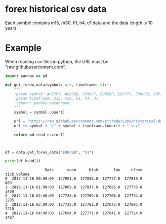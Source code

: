 # forex historical csv data
Each symbol contains m15, m30, h1, h4, d1 data and the data length is 10 years.

# Example
When reading csv files in python, the URL must be "raw.githubusercontent.com".
```python
import pandas as pd

def get_forex_data(symbol: str, timeframe: str):
    """
    :param symbol: AUDJPY, AUDUSD, EURCHF, EURGBP, EURJPY, EURUSD, GBPJPY, GBPUSD, USDCAD, USDCHF, USDJPY, XAUUSD
    :param timeframe: m15, m30, h1, h4, d1
    :return: pandas DataFrame
    """
    symbol = symbol.upper()

    url = "https://raw.githubusercontent.com/ejtraderLabs/historical-data/main/"
    url += symbol + "/" + symbol + timeframe.lower() + ".csv"

    return pd.read_csv(url)



df = data.get_forex_data("EURUSD", "h1")

print(df.head())
```
```
                  Date      open      high       low     close  tick_volume
0  2012-11-16 00:00:00  127801.0  127835.0  127777.0  127810.0          869
1  2012-11-16 01:00:00  127809.0  127837.0  127686.0  127736.0         1408
2  2012-11-16 02:00:00  127738.0  127769.0  127706.0  127734.0         1285
3  2012-11-16 03:00:00  127738.0  127762.0  127673.0  127695.0         1210
4  2012-11-16 04:00:00  127694.0  127771.0  127641.0  127724.0         1487
```
